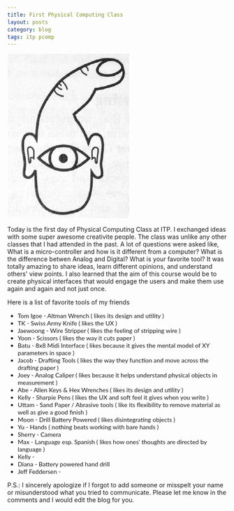 ```yaml
---
title: First Physical Computing Class
layout: posts
category: blog
tags: itp pcomp
---
```


<img style="" src="/images/How_Computer_Sees_Us.png"/>

Today is the first day of Physical Computing Class at ITP. I exchanged ideas with some super awesome creativite people. The class was unlike any other classes that I had attended in the past. A lot of questions were asked like, What is a micro-controller and how is it different from a computer? What is the difference betwen Analog and Digital? What is your favorite tool? It was totally amazing to share ideas, learn different opinions, and understand others' view points. I also learned that the aim of this course would be to create physical interfaces that would engage the users and make them use again and again and not just once. 

Here is a list of favorite tools of my friends

<ul style="font-family: Lato ">
	<li>Tom Igoe - Altman Wrench ( likes its design and utility )</li>
	<li>TK - Swiss Army Knife ( likes the UX )</li>
	<li>Jaewoong - Wire Stripper ( likes the feeling of stripping wire )</li>
	<li>Yoon - Scissors ( likes the way it cuts paper )</li>
	<li>Batu - 8x8 Midi Interface ( likes because it gives the mental model of XY parameters in space )</li>
	<li>Jacob - Drafting Tools ( likes the way they function and move across the drafting paper )</li>
	<li>Joey - Analog Caliper ( likes because it helps understand physical objects in measurement )</li>
	<li>Abe - Allen Keys & Hex Wrenches ( likes its design and utility )</li>
	<li>Kelly - Sharpie Pens ( likes the UX and soft feel it gives when you write )</li>
	<li>Uttam - Sand Paper / Abrasive tools ( like its flexibility to remove material as well as give a good finish )</li>
	<li>Moon - Drill Battery Powered ( likes disintegrating objects )</li>
	<li>Yu - Hands ( nothing beats working with bare hands )</li>
	<li>Sherry - Camera</li>
	<li>Max - Language esp. Spanish ( likes how ones' thoughts are directed by language )</li>
	<li>Kelly - </li>
	<li>Diana - Battery powered hand drill </li>
	<li>Jeff Feddersen - </li>
</ul>

P.S.: I sincerely apologize if I forgot to add someone or misspelt your name or misunderstood what you tried to communicate. Please let me know in the comments and I would edit the blog for you.